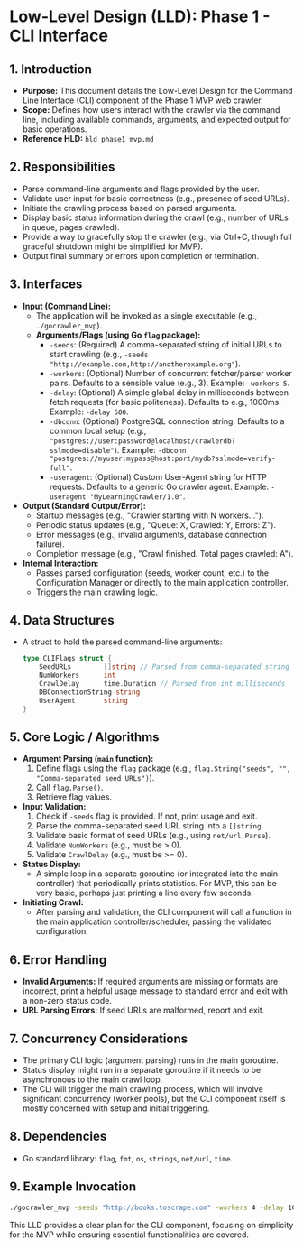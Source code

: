 # Low-Level Design (LLD): Phase 1 - CLI Interface

## 1. Introduction

*   **Purpose:** This document details the Low-Level Design for the Command Line Interface (CLI) component of the Phase 1 MVP web crawler.
*   **Scope:** Defines how users interact with the crawler via the command line, including available commands, arguments, and expected output for basic operations.
*   **Reference HLD:** `hld_phase1_mvp.md`

## 2. Responsibilities

*   Parse command-line arguments and flags provided by the user.
*   Validate user input for basic correctness (e.g., presence of seed URLs).
*   Initiate the crawling process based on parsed arguments.
*   Display basic status information during the crawl (e.g., number of URLs in queue, pages crawled).
*   Provide a way to gracefully stop the crawler (e.g., via Ctrl+C, though full graceful shutdown might be simplified for MVP).
*   Output final summary or errors upon completion or termination.

## 3. Interfaces

*   **Input (Command Line):**
    *   The application will be invoked as a single executable (e.g., `./gocrawler_mvp`).
    *   **Arguments/Flags (using Go `flag` package):**
        *   `-seeds`: (Required) A comma-separated string of initial URLs to start crawling (e.g., `-seeds "http://example.com,http://anotherexample.org"`).
        *   `-workers`: (Optional) Number of concurrent fetcher/parser worker pairs. Defaults to a sensible value (e.g., 3). Example: `-workers 5`.
        *   `-delay`: (Optional) A simple global delay in milliseconds between fetch requests (for basic politeness). Defaults to e.g., 1000ms. Example: `-delay 500`.
        *   `-dbconn`: (Optional) PostgreSQL connection string. Defaults to a common local setup (e.g., `"postgres://user:password@localhost/crawlerdb?sslmode=disable"`). Example: `-dbconn "postgres://myuser:mypass@host:port/mydb?sslmode=verify-full"`.
        *   `-useragent`: (Optional) Custom User-Agent string for HTTP requests. Defaults to a generic Go crawler agent. Example: `-useragent "MyLearningCrawler/1.0"`.
*   **Output (Standard Output/Error):**
    *   Startup messages (e.g., "Crawler starting with N workers...").
    *   Periodic status updates (e.g., "Queue: X, Crawled: Y, Errors: Z").
    *   Error messages (e.g., invalid arguments, database connection failure).
    *   Completion message (e.g., "Crawl finished. Total pages crawled: A").
*   **Internal Interaction:**
    *   Passes parsed configuration (seeds, worker count, etc.) to the Configuration Manager or directly to the main application controller.
    *   Triggers the main crawling logic.

## 4. Data Structures

*   A struct to hold the parsed command-line arguments:
    ```go
    type CLIFlags struct {
        SeedURLs        []string // Parsed from comma-separated string
        NumWorkers      int
        CrawlDelay      time.Duration // Parsed from int milliseconds
        DBConnectionString string
        UserAgent       string
    }
    ```

## 5. Core Logic / Algorithms

*   **Argument Parsing (`main` function):**
    1.  Define flags using the `flag` package (e.g., `flag.String("seeds", "", "Comma-separated seed URLs")`).
    2.  Call `flag.Parse()`.
    3.  Retrieve flag values.
*   **Input Validation:**
    1.  Check if `-seeds` flag is provided. If not, print usage and exit.
    2.  Parse the comma-separated seed URL string into a `[]string`.
    3.  Validate basic format of seed URLs (e.g., using `net/url.Parse`).
    4.  Validate `NumWorkers` (e.g., must be > 0).
    5.  Validate `CrawlDelay` (e.g., must be >= 0).
*   **Status Display:**
    *   A simple loop in a separate goroutine (or integrated into the main controller) that periodically prints statistics. For MVP, this can be very basic, perhaps just printing a line every few seconds.
*   **Initiating Crawl:**
    *   After parsing and validation, the CLI component will call a function in the main application controller/scheduler, passing the validated configuration.

## 6. Error Handling

*   **Invalid Arguments:** If required arguments are missing or formats are incorrect, print a helpful usage message to standard error and exit with a non-zero status code.
*   **URL Parsing Errors:** If seed URLs are malformed, report and exit.

## 7. Concurrency Considerations

*   The primary CLI logic (argument parsing) runs in the main goroutine.
*   Status display might run in a separate goroutine if it needs to be asynchronous to the main crawl loop.
*   The CLI will trigger the main crawling process, which will involve significant concurrency (worker pools), but the CLI component itself is mostly concerned with setup and initial triggering.

## 8. Dependencies

*   Go standard library: `flag`, `fmt`, `os`, `strings`, `net/url`, `time`.

## 9. Example Invocation

```bash
./gocrawler_mvp -seeds "http://books.toscrape.com" -workers 4 -delay 1000
```

This LLD provides a clear plan for the CLI component, focusing on simplicity for the MVP while ensuring essential functionalities are covered.
